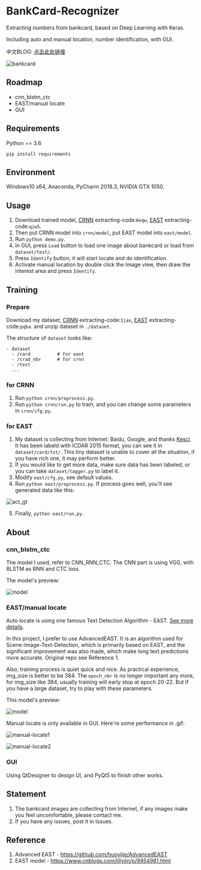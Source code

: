 # BankCard-Recognizer

Extracting numbers from bankcard, based on Deep Learning with Keras.

Including auto and manual location, number identification, with GUI.

中文BLOG: [点击此处链接](https://blog.csdn.net/qq_25000387/article/details/100024666)

![bankcard](./gui/icon/bankcard.png)


## Roadmap
* cnn_blstm_ctc
* EAST/manual locate
* GUI

## Requirements
Python == 3.6

`pip install requirements`

## Environment
Windows10 x64, Anaconda, PyCharm 2018.3, NVIDIA GTX 1050.

## Usage
1. Download trained model, [CRNN](https://pan.baidu.com/s/1Cyj1YHhHxlX-3Lgj0vQ35A) extracting-code:`6eqw`, 
[EAST](https://pan.baidu.com/s/1R-kD0HGTomS8O0JhXJ-hCA) extracting-code:`qiw5`. 
2. Then put CRNN model into `crnn/model`, put EAST model into `east/model`.
3. Run `python demo.py`.
4. In GUI, press `Load` button to load one image about bankcard or load from `dataset/test/`. 
5. Press `Identify` button, it will start locate and do identification.
6. Activate manual location by double click the Image view, then draw the interest area and press `Identify`.

## Training
### Prepare
Download my dataset, [CRNN](https://pan.baidu.com/s/1Ji0ZOv-rMSPcN2W6uO0K5Q) extracting-code:`1jax`,
[EAST](https://pan.baidu.com/s/1UL1OdLEL-uNRQl8d11NkeQ) extracting-code:`pqba`. and unzip dataset in `./dataset`.

The structure of `dataset` looks like:
```
- dataset
  - /card          # for east
  - /crad_nbr      # for crnn
  - /test
  ...
```

### for CRNN
1. Run `python crnn/preprocess.py`.
3. Run `python crnn/run.py` to train, and you can change some parameters in `crnn/cfg.py`.

### for EAST
1. My dataset is collecting from Internet: Baidu, Google, and thanks [Kesci](https://www.kesci.com/home/dataset/5954cf1372ead054a5e25870).
 It has been labeld with ICDAR 2015 format, you can see it in `dataset/card/txt/`. 
 This tiny dataset is unable to cover all the situation, if you have rich one, it may perform better.
2. If you would like to get more data, make sure data has been labeled, or you can take `dataset/tagger.py` to label it.
3. Modify `east/cfg.py`, see default values.
4. Run `python east/preprocess.py`. If process goes well, you'll see generated data like this:

![act_gt](./readme/act_gt_img_99.png)

5. Finally, `python east/run.py`.

## About
### cnn_blstm_ctc
The model I used, refer to CNN_RNN_CTC. The CNN part is using VGG, with BLSTM as RNN and CTC loss.

The model's preview:

![model](./readme/model.png)

### EAST/manual locate

Auto locate is using one famous Text Detection Algorithm - EAST. [See more details](https://zhuanlan.zhihu.com/p/37504120).

In this project, I prefer to use AdvancedEAST. It is an algorithm used for Scene-Image-Text-Detection, which is primarily based on EAST, and the significant improvement was also made, which make long text predictions more accurate. Original repo see Reference 1.

Also, training process is quiet quick and nice. As practical experience, img_size is better to be 384. The `epoch_nbr` is no longer important any more, for img_size like 384, usually training will early stop at epoch 20-22. But if you have a large dataset, try to play with these parameters.

This model's preview:

![model](./readme/east.png)

Manual locate is only available in GUI. Here're some performance in .gif:

![manual-locate1](./readme/manual-1.gif)

![manual-locate2](./readme/manual-2.gif)

### GUI
Using QtDesigner to design UI, and PyQt5 to finish other works.

## Statement
1. The bankcard images are collecting from Internet, if any images make you feel uncomfortable, please contact me.
2. If you have any issues, post it in Issues.

## Reference
1. Advanced EAST - https://github.com/huoyijie/AdvancedEAST
2. EAST model - https://www.cnblogs.com/lillylin/p/9954981.html 
